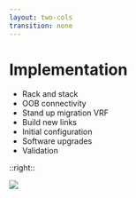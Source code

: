 ```yaml
---
layout: two-cols
transition: none
---
```

# Implementation

- Rack and stack
- OOB connectivity
- Stand up migration VRF
- Build new links
- Initial configuration
- Software upgrades
- Validation

::right::

<img src="/implementation.svg">

<!--
We've got our design all sorted, so now it is time to implement it.

The data centres we are deploying this equipment in happen to be facilities that we own, so arranging for racks and power is all internal. Once those are ready, we have staff onsite to unbox all the equipment and install it for us.

One thing we made sure to do from day one was provide out-of-band console access to the equipment, so that we are always able to access the terminal no matter what happens. We have quite a few OpenGear devices using third-party circuits deployed across our network, so we can extend some connections from these back to the devices in the new racks. In the diagram on the right, you can also see there is a management firewall at the bottom, which is another separated network we have spun up with internet access to ensure that we have another path in alongside our out-of-band console access, as well as for connectivity to our management and monitoring tools.

As part of providing that management and monitoring access, we have stood up a temporary L3VPN to connect the firewalls at the data centres together, as well as leaking some routes from our existing management VRF to connect back to our existing systems and tooling.

So, now we have remote console and data access to the devices, making updating them and applying some basic configuration pretty straightforward. We also take the time here to update our internal documentation with diagrams, add the prefixes and IP addresses into IPAM, and add the devices into our monitoring system.
-->
